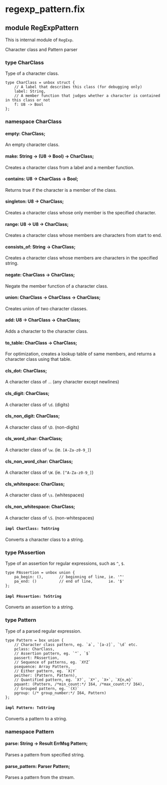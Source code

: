 # regexp_pattern.fix

## module RegExpPattern

This is internal module of `RegExp`.

Character class and Pattern parser

### type CharClass

Type of a character class.

```
type CharClass = unbox struct {
    // A label that describes this class (for debugging only)
    label: String,
    // A member function that judges whether a character is contained in this class or not
    f: U8 -> Bool
};
```
### namespace CharClass

#### empty: CharClass;

An empty character class.

#### make: String -> (U8 -> Bool) -> CharClass;

Creates a character class from a label and a member function.

#### contains: U8 -> CharClass -> Bool;

Returns true if the character is a member of the class.

#### singleton: U8 -> CharClass;

Creates a character class whose only member is the specified character.

#### range: U8 -> U8 -> CharClass;

Creates a character class whose members are characters from start to end.

#### consists_of: String -> CharClass;

Creates a character class whose members are characters in the specified string.

#### negate: CharClass -> CharClass;

Negate the member function of a character class.

#### union: CharClass -> CharClass -> CharClass;

Creates union of two character classes.

#### add: U8 -> CharClass -> CharClass;

Adds a character to the character class.

#### to_table: CharClass -> CharClass;

For optimization, creates a lookup table of same members, and returns a character class
using that table.

#### cls_dot: CharClass;

A character class of `.`. (any character except newlines)

#### cls_digit: CharClass;

A character class of `\d`. (digits)

#### cls_non_digit: CharClass;

A character class of `\D`. (non-digits)

#### cls_word_char: CharClass;

A character class of `\w`. (ie. `[A-Za-z0-9_]`)

#### cls_non_word_char: CharClass;

A character class of `\W`. (ie. `[^A-Za-z0-9_]`)

#### cls_whitespace: CharClass;

A character class of `\s`. (whitespaces)

#### cls_non_whitespace: CharClass;

A character class of `\S`. (non-whitespaces)

#### `impl CharClass: ToString`

Converts a character class to a string.

### type PAssertion

Type of an assertion for regular expressions, such as `^`, `$`.

```
type PAssertion = unbox union {
    pa_begin: (),       // beginning of line, ie. '^'
    pa_end: ()          // end of line,       ie. '$'
};
```
#### `impl PAssertion: ToString`

Converts an assertion to a string.

### type Pattern

Type of a parsed regular expression.

```
type Pattern = box union {
    // Character class pattern, eg. `a`, `[a-z]`, `\d` etc.
    pclass: CharClass,
    // Assertion pattern, eg. `^`, `$`
    passert: PAssertion,
    // Sequence of patterns, eg. `XYZ`
    psequence: Array Pattern,
    // Either pattern, eg. `X|Y`
    peither: (Pattern, Pattern),
    // Quantified pattern, eg. `X?`, `X*`, `X+`, `X{n,m}`
    pquant: (Pattern, /*min_count:*/ I64, /*max_count:*/ I64),
    // Grouped pattern, eg. `(X)`
    pgroup: (/* group_number:*/ I64, Pattern)
};
```
#### `impl Pattern: ToString`

Converts a pattern to a string.

### namespace Pattern

#### parse: String -> Result ErrMsg Pattern;

Parses a pattern from specified string.

#### parse_pattern: Parser Pattern;

Parses a pattern from the stream.

